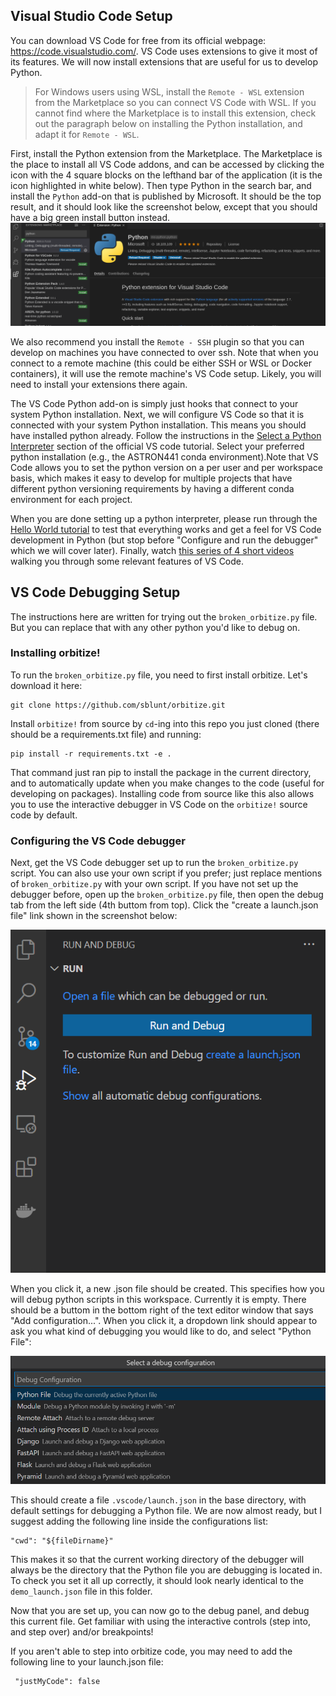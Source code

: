 
## Visual Studio Code Setup

You can download VS Code for free from its official webpage: https://code.visualstudio.com/. VS Code uses extensions to give it most of its features. We will now install extensions that are useful for us to develop Python. 

> For Windows users using WSL, install the `Remote - WSL` extension from the Marketplace so you can connect VS Code with WSL. If you cannot find where the Marketplace is to install this extension, check out the paragraph below on installing the Python installation, and adapt it for `Remote - WSL`. 

First, install the Python extension from the Marketplace. The Marketplace is the place to install all VS Code addons, and can be accessed by clicking the icon with the 4 square blocks on the lefthand bar of the application (it is the icon highlighted in white below). Then type Python in the search bar, and install the `Python` add-on that is published by Microsoft. It should be the top result, and it should look like the screenshot below, except that you should have a big green install button instead. 
![alt text](vscode-python-install.png)

We also recommend you install the `Remote - SSH` plugin so that you can develop on machines you have connected to over ssh. Note that when you connect to a remote machine (this could be either SSH or WSL or Docker containers), it will use the remote machine's VS Code setup. Likely, you will need to install your extensions there again.

The VS Code Python add-on is simply just hooks that connect to your system Python installation. Next, we will configure VS Code so that it is connected with your system Python installation. This means you should have installed python already. Follow the instructions in the [Select a Python Interpreter](https://code.visualstudio.com/docs/python/python-tutorial#_select-a-python-interpreter) section of the official VS code tutorial. Select your preferred python installation (e.g., the ASTRON441 conda environment).Note that VS Code allows you to set the python version on a per user and per workspace basis, which makes it easy to develop for multiple projects that have different python versioning requirements by having a different conda environment for each project. 

When you are done setting up a python interpreter, please run through the [Hello World tutorial](https://code.visualstudio.com/docs/python/python-tutorial) to test that everything works and get a feel for VS Code development in Python (but stop before "Configure and run the debugger" which we will cover later). Finally, watch [this series of 4 short videos](https://drive.google.com/drive/folders/1jzrm8Iy68LwKp7ndE6SVGDaviTNNaDRA?usp=sharing) walking you through some relevant features of VS Code.

## VS Code Debugging Setup

The instructions here are written for trying out the `broken_orbitize.py` file. But you can replace that with any other python you'd like to debug on.

### Installing orbitize!

To run the `broken_orbitize.py` file, you need to first install orbitize. Let's download it here:

    git clone https://github.com/sblunt/orbitize.git

Install `orbitize!` from source by `cd`-ing into this repo you just cloned (there should be a requirements.txt file) and running:

    pip install -r requirements.txt -e .

That command just ran pip to install the package in the current directory, and to automatically update when you make changes to the code (useful for developing on packages). Installing code from source like this also allows you to use the interactive debugger in VS Code on the `orbitize!` source code by default. 

### Configuring the VS Code debugger

Next, get the VS Code debugger set up to run the `broken_orbitize.py` script. You can also use your own script if you prefer; just replace mentions of `broken_orbitize.py` with your own script. If you have not set up the debugger before, open up the `broken_orbitize.py` file, then open the debug tab from the left side (4th buttom from top). Click the "create a launch.json file" link shown in the screenshot below:

![What you should see when you open up the debug tab](debug_new.png "You should see something like this.")

When you click it, a new .json file should be created. This specifies how you will debug python scripts in this workspace. Currently it is empty. There should be a buttom in the bottom right of the text editor window that says "Add configuration...". When you click it, a dropdown link should appear to ask you what kind of debugging you would like to do, and select "Python File":

![Selecting debug mode](debug_selection.png "Select Python File")

This should create a file `.vscode/launch.json` in the base directory, with default settings for debugging a Python file. We are now almost ready, but I suggest adding the following line inside the configurations list:

    "cwd": "${fileDirname}"

This makes it so that the current working directory of the debugger will always be the directory that the Python file you are debugging is located in. To check you set it all up correctly, it should look nearly identical to the `demo_launch.json` file in this folder. 

Now that you are set up, you can now go to the debug panel, and debug this current file. Get familiar with using the interactive controls (step into, and step over) and/or breakpoints!

If you aren't able to step into orbitize code, you may need to add the following line to your launch.json file:

     "justMyCode": false